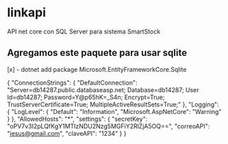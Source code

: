 # linkapi
API net core con SQL Server para sistema SmartStock

## Agregamos este paquete para usar sqlite
[x] - dotnet add package Microsoft.EntityFrameworkCore.Sqlite


{
  "ConnectionStrings": {
    "DefaultConnection": "Server=db14287.public.databaseasp.net; Database=db14287; User Id=db14287; Password=Y@p65hK=_S4n; Encrypt=True; TrustServerCertificate=True; MultipleActiveResultSets=True;"
  },
  "Logging": {
    "LogLevel": {
      "Default": "Information",
      "Microsoft.AspNetCore": "Warning"
    }
  },
  "AllowedHosts": "*",
  "settings": {
    "secretKey": "oPV7v3I2pLQfKgY1MTIzNDU2Nzg5MGFiY2RlZjA5OQ==",
    "correoAPI": "jesus@gmail.com",
    "claveAPI": "1234"
  }
}

